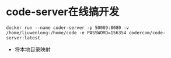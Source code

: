 # code-server在线搞开发

```
docker run --name coder-server -p 50089:8080 -v /home/liuwenlong:/home/code -e PASSWORD=156354 codercom/code-server:latest
```

- 将本地目录映射

  